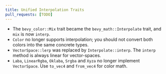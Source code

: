 ```yaml
---
title: Unified Interpolation Traits
pull_requests: [TODO]
---
```


+ The `bevy_color::Mix` trait became the `bevy_math::Interpolate` trait, and `mix` is now `interp`.
+ `Color` no longer supports interpolation; you should not convert both colors into the same concrete types.
+ `VectorSpace::lerp` was replaced by `Interpolate::interp`. The `interp` method is always linear for vector-spaces.
+ `Laba`, `LinearRgba`, `Oklaba`, `Srgba` and `Xyza` no longer implement `VectorSpace`. Use `to_vec4` and `from_vec4` for color math.

